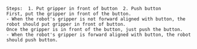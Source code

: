 
    Steps:  1. Put gripper in front of button  2. Push button 
    First, put the gripper in front of the button.
    - When the robot's gripper is not forward aligned with button, the robot should put gripper in front of button.
    Once the gripper is in front of the button, just push the button.
    - When the robot's gripper is forward aligned with button, the robot should push button.